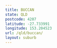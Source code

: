 ```yaml
---
title: BUCCAN
state: QLD
postcode: 4207
latitude: -27.733991
longitude: 153.204523
url: /qld/buccan/
layout: suburb
---
```

